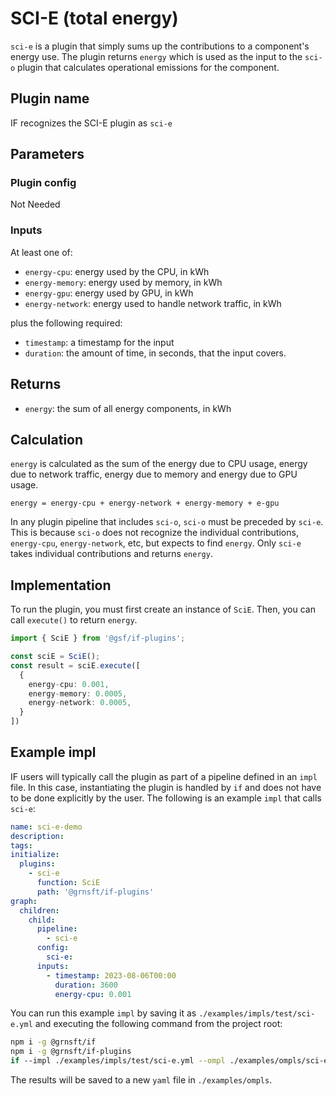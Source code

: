 # SCI-E (total energy)

`sci-e` is a plugin that simply sums up the contributions to a component's
energy use. The plugin returns `energy` which is used as the input to
the `sci-o` plugin that calculates operational emissions for the component.

## Plugin name

IF recognizes the SCI-E plugin as `sci-e`

## Parameters

### Plugin config

Not Needed

### Inputs

At least one of:

- `energy-cpu`: energy used by the CPU, in kWh
- `energy-memory`: energy used by memory, in kWh
- `energy-gpu`: energy used by GPU, in kWh
- `energy-network`: energy used to handle network traffic, in kWh

plus the following required:

- `timestamp`: a timestamp for the input
- `duration`: the amount of time, in seconds, that the input covers.

## Returns

- `energy`: the sum of all energy components, in kWh

## Calculation

`energy` is calculated as the sum of the energy due to CPU usage, energy due
to network traffic, energy due to memory and energy due to GPU usage.

```pseudocode
energy = energy-cpu + energy-network + energy-memory + e-gpu
```

In any plugin pipeline that includes `sci-o`, `sci-o` must be preceded by `sci-e`.
This is because `sci-o` does not recognize the individual contributions,
`energy-cpu`, `energy-network`, etc, but expects to find `energy`.
Only `sci-e` takes individual contributions and returns `energy`.

## Implementation

To run the plugin, you must first create an instance of `SciE`. Then, you can call `execute()` to return `energy`.

```typescript
import { SciE } from '@gsf/if-plugins';

const sciE = SciE();
const result = sciE.execute([
  {
    energy-cpu: 0.001,
    energy-memory: 0.0005,
    energy-network: 0.0005,
  }
])
```

## Example impl

IF users will typically call the plugin as part of a pipeline defined in an `impl` file. In this case, instantiating the plugin is handled by `if` and does not have to be done explicitly by the user. The following is an example `impl` that calls `sci-e`:

```yaml
name: sci-e-demo
description:
tags:
initialize:
  plugins:
    - sci-e
      function: SciE
      path: '@grnsft/if-plugins'
graph:
  children:
    child:
      pipeline:
        - sci-e
      config:
        sci-e:
      inputs:
        - timestamp: 2023-08-06T00:00
          duration: 3600
          energy-cpu: 0.001
```

You can run this example `impl` by saving it as `./examples/impls/test/sci-e.yml` and executing the following command from the project root:

```sh
npm i -g @grnsft/if
npm i -g @grnsft/if-plugins
if --impl ./examples/impls/test/sci-e.yml --ompl ./examples/ompls/sci-e.yml
```

The results will be saved to a new `yaml` file in `./examples/ompls`.
